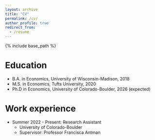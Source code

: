 ```yaml
---
layout: archive
title: "CV"
permalink: /cv/
author_profile: true
redirect_from:
  - /resume
---
```


{% include base_path %}

Education
======
* B.A. in Economics, University of Wisconsin-Madison, 2018
* M.S. in Economics, Tufts University, 2020
* Ph.D in Economics, University of Colorado-Boulder, 2026 (expected)

Work experience
======
* Summer 2022 - Present: Research Assistant
  * University of Colorado-Boulder
  * Supervisor: Professor Francisca Antman

